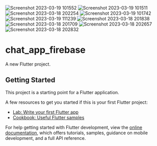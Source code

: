 ![Screenshot 2023-03-19 101552](https://user-images.githubusercontent.com/118643226/226156004-28ddeabf-0797-4cd6-9a17-9cfb616862da.jpg)
![Screenshot 2023-03-19 101511](https://user-images.githubusercontent.com/118643226/226156013-014b2ebe-aa90-42b6-b376-fddfa58501bf.jpg)
![Screenshot 2023-03-18 202254](https://user-images.githubusercontent.com/118643226/226156019-f2d739f7-57e2-45ad-a09f-82c5413a06d7.jpg)
![Screenshot 2023-03-19 101742](https://user-images.githubusercontent.com/118643226/226156022-a3b640dc-1834-47c0-b269-b27eb4a90e5a.jpg)
![Screenshot 2023-03-19 111239](https://user-images.githubusercontent.com/118643226/226156175-ff969ea6-2153-4ce2-bb57-f01f32066589.jpg)
![Screenshot 2023-03-18 201838](https://user-images.githubusercontent.com/118643226/226156185-51191732-d89d-445b-88c7-b8252ef6b44e.jpg)
![Screenshot 2023-03-18 201709](https://user-images.githubusercontent.com/118643226/226156252-54d1f6ba-f49b-41ea-a6cf-657d214ade64.jpg)
![Screenshot 2023-03-18 202657](https://user-images.githubusercontent.com/118643226/226156266-1e8bac89-a44c-4394-957a-3e4f846daa3f.jpg)
![Screenshot 2023-03-18 202832](https://user-images.githubusercontent.com/118643226/226156332-9eff11b9-762c-4cf0-b32a-4a78207b70b3.jpg)
# chat_app_firebase

A new Flutter project.

## Getting Started

This project is a starting point for a Flutter application.

A few resources to get you started if this is your first Flutter project:

- [Lab: Write your first Flutter app](https://docs.flutter.dev/get-started/codelab)
- [Cookbook: Useful Flutter samples](https://docs.flutter.dev/cookbook)

For help getting started with Flutter development, view the
[online documentation](https://docs.flutter.dev/), which offers tutorials,
samples, guidance on mobile development, and a full API reference.
